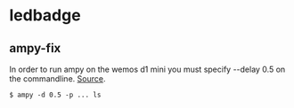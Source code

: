# ledbadge

## ampy-fix

In order to run ampy on the wemos d1 mini you must specify --delay 0.5 on the commandline.
[Source](https://github.com/adafruit/ampy/issues/19).

    $ ampy -d 0.5 -p ... ls

